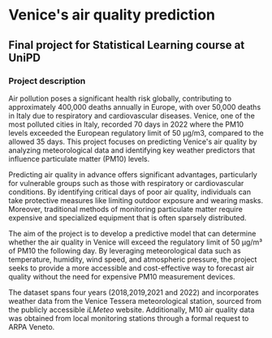 # Venice's air quality prediction
## Final project for Statistical Learning course at UniPD
### Project description
Air pollution poses a significant health risk globally, contributing to approximately 400,000 deaths annually in Europe, with over 50,000 deaths in Italy due to respiratory and cardiovascular diseases. Venice, one of the most polluted cities in Italy, recorded 70 days in 2022 where the PM10 levels exceeded the European regulatory limit of 50 µg/m3, compared to the allowed 35 days. This project focuses on predicting Venice's air quality by analyzing meteorological data and identifying key weather predictors that influence particulate matter (PM10) levels.

Predicting air quality in advance offers significant advantages, particularly for vulnerable groups such as those with respiratory or cardiovascular conditions. By identifying critical days of poor air quality, individuals can take protective measures like limiting outdoor exposure and wearing masks. Moreover, traditional methods of monitoring particulate matter require expensive and specialized equipment that is often sparsely distributed. 

The aim of the project is to develop a predictive model that can determine whether the air quality in Venice will exceed the regulatory limit of 50 µg/m³ of PM10 the following day. By leveraging meteorological data such as temperature, humidity, wind speed, and atmospheric pressure, the project seeks to provide a more accessible and cost-effective way to forecast air quality without the need for expensive PM10 measurement devices. 

The dataset spans four years (2018,2019,2021 and 2022) and incorporates weather data from the Venice Tessera meteorological station, sourced from the publicly accessible _iLMeteo_ website. Additionally, M10 air quality data was obtained from local monitoring stations through a formal request to ARPA Veneto.
